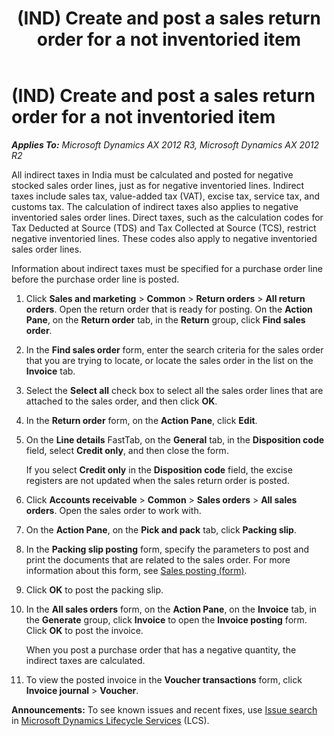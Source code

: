 ﻿---
title: (IND) Create and post a sales return order for a not inventoried item
TOCTitle: (IND) Create and post a sales return order for a not inventoried item
ms:assetid: c01ca6d3-1445-4aec-9ea5-b8bce85b414e
ms:mtpsurl: https://technet.microsoft.com/en-us/library/JJ664861(v=AX.60)
ms:contentKeyID: 49386190
ms.date: 04/18/2014
mtps_version: v=AX.60
f1_keywords:
- return
- sales
- India
- IND
- noninventoried
---

# (IND) Create and post a sales return order for a not inventoried item 


_**Applies To:** Microsoft Dynamics AX 2012 R3, Microsoft Dynamics AX 2012 R2_

All indirect taxes in India must be calculated and posted for negative stocked sales order lines, just as for negative inventoried lines. Indirect taxes include sales tax, value-added tax (VAT), excise tax, service tax, and customs tax. The calculation of indirect taxes also applies to negative inventoried sales order lines. Direct taxes, such as the calculation codes for Tax Deducted at Source (TDS) and Tax Collected at Source (TCS), restrict negative inventoried lines. These codes also apply to negative inventoried sales order lines.

Information about indirect taxes must be specified for a purchase order line before the purchase order line is posted.

1.  Click **Sales and marketing** \> **Common** \> **Return orders** \> **All return orders**. Open the return order that is ready for posting. On the **Action Pane**, on the **Return order** tab, in the **Return** group, click **Find sales order**.

2.  In the **Find sales order** form, enter the search criteria for the sales order that you are trying to locate, or locate the sales order in the list on the **Invoice** tab.

3.  Select the **Select all** check box to select all the sales order lines that are attached to the sales order, and then click **OK**.

4.  In the **Return order** form, on the **Action Pane**, click **Edit**.

5.  On the **Line details** FastTab, on the **General** tab, in the **Disposition code** field, select **Credit only**, and then close the form.
    
    If you select **Credit only** in the **Disposition code** field, the excise registers are not updated when the sales return order is posted.

6.  Click **Accounts receivable** \> **Common** \> **Sales orders** \> **All sales orders**. Open the sales order to work with.

7.  On the **Action Pane**, on the **Pick and pack** tab, click **Packing slip**.

8.  In the **Packing slip posting** form, specify the parameters to post and print the documents that are related to the sales order. For more information about this form, see [Sales posting (form)](https://technet.microsoft.com/en-us/library/aa550287\(v=ax.60\)).

9.  Click **OK** to post the packing slip.

10. In the **All sales orders** form, on the **Action Pane**, on the **Invoice** tab, in the **Generate** group, click **Invoice** to open the **Invoice posting** form. Click **OK** to post the invoice.
    
    When you post a purchase order that has a negative quantity, the indirect taxes are calculated.

11. To view the posted invoice in the **Voucher transactions** form, click **Invoice journal** \> **Voucher**.

  
**Announcements:** To see known issues and recent fixes, use [Issue search](http://go.microsoft.com/fwlink/?linkid=389258) in [Microsoft Dynamics Lifecycle Services](http://go.microsoft.com/fwlink/?linkid=306505) (LCS).

